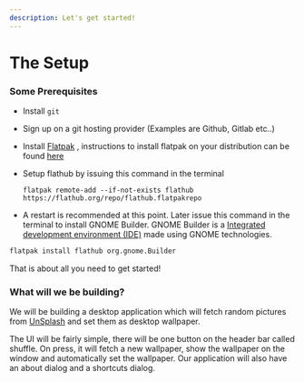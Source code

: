 ```yaml
---
description: Let's get started!
---
```


# The Setup

### Some Prerequisites

* Install `git`
* Sign up on a git hosting provider \(Examples are Github, Gitlab etc..\)
* Install [Flatpak](https://www.flatpak.org/) , instructions to install flatpak on your distribution can be found [here](https://flatpak.org/setup/)
* Setup flathub by issuing this command in the terminal

  ```text
  flatpak remote-add --if-not-exists flathub https://flathub.org/repo/flathub.flatpakrepo
  ```

* A restart is recommended at this point. Later issue this command in the terminal to install GNOME Builder. GNOME Builder is a [Integrated development environment \(IDE\)](https://en.wikipedia.org/wiki/Integrated_development_environment) made using GNOME technologies.

```bash
flatpak install flathub org.gnome.Builder
```

That is about all you need to get started!

### What will we be building?

We will be building a desktop application which will fetch random pictures from [UnSplash](https://unsplash.com/) and set them as desktop wallpaper. 

The UI will be fairly simple, there will be one button on the header bar called shuffle. On press, it will fetch a new wallpaper, show the wallpaper on the window and automatically set the wallpaper. Our application will also have an about dialog and a shortcuts dialog. 

